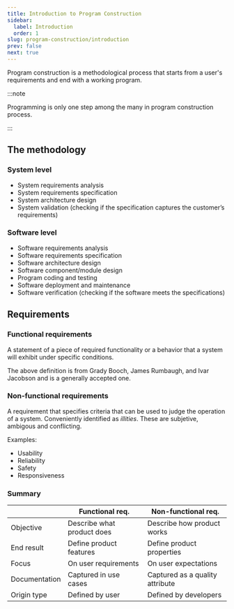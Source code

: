 ```yaml
---
title: Introduction to Program Construction
sidebar:
  label: Introduction
  order: 1
slug: program-construction/introduction
prev: false
next: true
---
```


Program construction is a methodological process that starts from a user's
requirements and end with a working program.

:::note

Programming is only one step among the many in program construction process.

:::

## The methodology

### System level

- System requirements analysis
- System requirements specification
- System architecture design
- System validation (checking if the specification captures the customer’s
  requirements)

### Software level

- Software requirements analysis
- Software requirements specification
- Software architecture design
- Software component/module design
- Program coding and testing
- Software deployment and maintenance
- Software verification (checking if the software meets the specifications)

## Requirements

### Functional requirements

A statement of a piece of required functionality or a behavior that a system
will exhibit under specific conditions.

The above definition is from Grady Booch, James Rumbaugh, and Ivar Jacobson and
is a generally accepted one.

### Non-functional requirements

A requirement that specifies criteria that can be used to judge the operation of
a system. Conveniently identified as _illities_. These are subjetive, ambigous
and conflicting.

Examples:

- Usability
- Reliability
- Safety
- Responsiveness

### Summary

|               | Functional req.            | Non-functional req.             |
| ------------- | -------------------------- | ------------------------------- |
| Objective     | Describe what product does | Describe how product works      |
| End result    | Define product features    | Define product properties       |
| Focus         | On user requirements       | On user expectations            |
| Documentation | Captured in use cases      | Captured as a quality attribute |
| Origin type   | Defined by user            | Defined by developers           |
